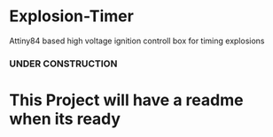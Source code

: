# Explosion-Timer
Attiny84 based high voltage ignition controll box for timing explosions

### UNDER CONSTRUCTION
# This Project will have a readme when its ready
